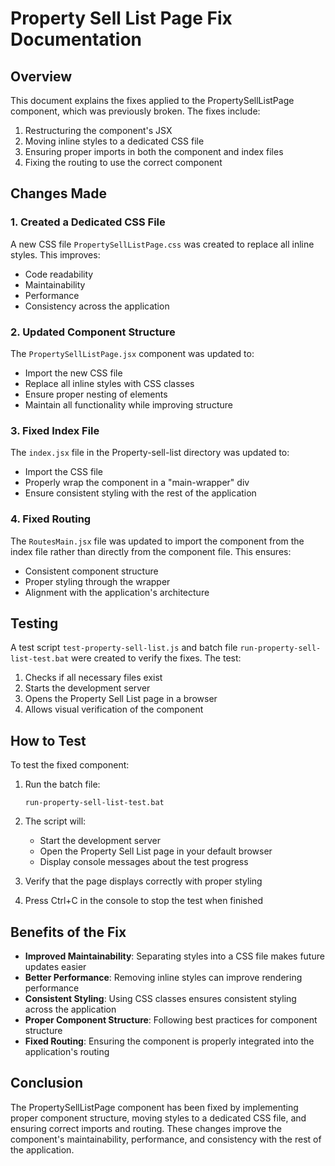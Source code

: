 # Property Sell List Page Fix Documentation

## Overview

This document explains the fixes applied to the PropertySellListPage component, which was previously broken. The fixes include:

1. Restructuring the component's JSX
2. Moving inline styles to a dedicated CSS file
3. Ensuring proper imports in both the component and index files
4. Fixing the routing to use the correct component

## Changes Made

### 1. Created a Dedicated CSS File

A new CSS file `PropertySellListPage.css` was created to replace all inline styles. This improves:
- Code readability
- Maintainability
- Performance
- Consistency across the application

### 2. Updated Component Structure

The `PropertySellListPage.jsx` component was updated to:
- Import the new CSS file
- Replace all inline styles with CSS classes
- Ensure proper nesting of elements
- Maintain all functionality while improving structure

### 3. Fixed Index File

The `index.jsx` file in the Property-sell-list directory was updated to:
- Import the CSS file
- Properly wrap the component in a "main-wrapper" div
- Ensure consistent styling with the rest of the application

### 4. Fixed Routing

The `RoutesMain.jsx` file was updated to import the component from the index file rather than directly from the component file. This ensures:
- Consistent component structure
- Proper styling through the wrapper
- Alignment with the application's architecture

## Testing

A test script `test-property-sell-list.js` and batch file `run-property-sell-list-test.bat` were created to verify the fixes. The test:
1. Checks if all necessary files exist
2. Starts the development server
3. Opens the Property Sell List page in a browser
4. Allows visual verification of the component

## How to Test

To test the fixed component:

1. Run the batch file:
   ```
   run-property-sell-list-test.bat
   ```

2. The script will:
   - Start the development server
   - Open the Property Sell List page in your default browser
   - Display console messages about the test progress

3. Verify that the page displays correctly with proper styling

4. Press Ctrl+C in the console to stop the test when finished

## Benefits of the Fix

- **Improved Maintainability**: Separating styles into a CSS file makes future updates easier
- **Better Performance**: Removing inline styles can improve rendering performance
- **Consistent Styling**: Using CSS classes ensures consistent styling across the application
- **Proper Component Structure**: Following best practices for component structure
- **Fixed Routing**: Ensuring the component is properly integrated into the application's routing

## Conclusion

The PropertySellListPage component has been fixed by implementing proper component structure, moving styles to a dedicated CSS file, and ensuring correct imports and routing. These changes improve the component's maintainability, performance, and consistency with the rest of the application.
